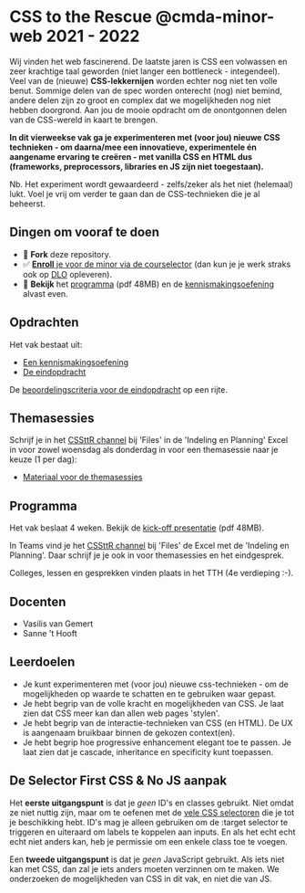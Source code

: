 # CSS to the Rescue @cmda-minor-web 2021 - 2022

Wij vinden het web fascinerend. De laatste jaren is CSS een volwassen en zeer krachtige taal geworden (niet langer een bottleneck - integendeel). Veel van de (nieuwe) **CSS-lekkernijen** worden echter nog niet ten volle benut. Sommige delen van de spec worden onterecht (nog) niet bemind, andere delen zijn zo groot en complex dat we mogelijkheden nog niet hebben doorgrond. Aan jou de  mooie opdracht om de onontgonnen delen van de CSS-wereld in kaart te brengen.

**In dit vierweekse vak ga je experimenteren met (voor jou) nieuwe CSS technieken - om daarna/mee een innovatieve, experimentele én aangename ervaring te creëren - met vanilla CSS en HTML dus (frameworks, preprocessors, libraries en JS zijn niet toegestaan).**

Nb. Het experiment wordt gewaardeerd - zelfs/zeker als het niet (helemaal) lukt. Voel je vrij om verder te gaan dan de CSS-technieken die je al beheerst.

## Dingen om vooraf te doen
- 🔱 **Fork** deze repository.
- ✅ [**Enroll** je voor de minor via de courselector](https://icthva.sharepoint.com/sites/courseselector#/CourseSelector/web-design-and-development/2021-2022) (dan kun je je werk straks ook op [DLO](https://dlo.mijnhva.nl/d2l/home/324147) opleveren).
- 📒 **Bekijk** het [programma](https://cmda-minor-web.github.io/css-to-the-rescue-2122/files/CSSttR2122-Kick-off.pdf) (pdf 48MB) en de [kennismakingsoefening](https://cmda-minor-web.github.io/css-to-the-rescue-2122/docs/oefening.html) alvast even.

## Opdrachten
Het vak bestaat uit:
- [Een kennismakingsoefening](https://cmda-minor-web.github.io/css-to-the-rescue-2122/oefening.html)
- [De eindopdracht](https://cmda-minor-web.github.io/css-to-the-rescue-2122/index.html)

De [beoordelingscriteria voor de eindopdracht](https://cmda-minor-web.github.io/css-to-the-rescue-2122/beoordelingsformulier.html) op een rijte.

## Themasessies
Schrijf je in het [CSSttR channel](https://teams.microsoft.com/l/channel/19%3a1261f148f4a14a788c98784a96d361c4%40thread.tacv2/03%2520-%2520CSS%2520to%2520the%2520Rescue?groupId=36b2af3f-d616-4e89-b714-f45196f2a6ad&tenantId=0907bb1e-21fc-476f-8843-02d09ceb59a7) bij 'Files' in de 'Indeling en Planning' Excel in voor zowel woensdag als donderdag in voor een themasessie naar je keuze (1 per dag):
- [Materiaal voor de themasessies](https://cmda-minor-web.github.io/css-to-the-rescue-2122/themas.html)

## Programma
Het vak beslaat 4 weken. Bekijk de [kick-off presentatie](docs/files/CSSttR2122-Kick-off.pdf) (pdf 48MB). 

In Teams vind je het [CSSttR channel](https://teams.microsoft.com/l/channel/19%3a1261f148f4a14a788c98784a96d361c4%40thread.tacv2/03%2520-%2520CSS%2520to%2520the%2520Rescue?groupId=36b2af3f-d616-4e89-b714-f45196f2a6ad&tenantId=0907bb1e-21fc-476f-8843-02d09ceb59a7) bij 'Files' de Excel met de 'Indeling en Planning'. Daar schrijf je je ook in voor themasessies en het eindgesprek.

Colleges, lessen en gesprekken vinden plaats in het TTH (4e verdieping :-).

## Docenten
- Vasilis van Gemert
- Sanne 't Hooft

## Leerdoelen
- Je kunt experimenteren met (voor jou) nieuwe css-technieken - om de mogelijkheden op waarde te schatten en te gebruiken waar gepast.
- Je hebt begrip van de volle kracht en mogelijkheden van CSS. Je laat zien dat CSS meer kan dan allen web pages 'stylen'.
- Je hebt begrip van de interactie-technieken van CSS (en HTML). De UX is aangenaam bruikbaar binnen de gekozen context(en).
- Je hebt begrip hoe progressive enhancement elegant toe te passen. Je laat zien dat je cascade, inheritance en specificity kunt toepassen.


## De Selector First CSS & No JS aanpak
Het **eerste uitgangspunt** is dat je *geen* ID's en classes gebruikt. Niet omdat ze niet nuttig zijn, maar om te oefenen met de [vele CSS selectoren](https://css-tricks.com/almanac/) die je tot je beschikking hebt. ID's mag je alleen gebruiken om de :target selector te triggeren en uiteraard om labels te koppelen aan inputs. En als het echt echt echt niet anders kan, heb je permissie om een enkele class toe te voegen.

Een **tweede uitgangspunt** is dat je *geen* JavaScript gebruikt. Als iets niet kan met CSS, dan zal je iets anders moeten verzinnen om te maken. We onderzoeken de mogelijkheden van CSS in dit vak, en niet die van JS.